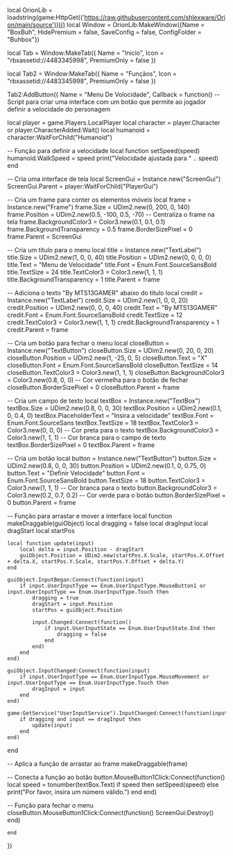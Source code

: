 local OrionLib = loadstring(game:HttpGet(('https://raw.githubusercontent.com/shlexware/Orion/main/source')))()
local Window = OrionLib:MakeWindow({Name = "BoxBuh", HidePremium = false, SaveConfig = false, ConfigFolder = "Buhbox"})

local Tab = Window:MakeTab({
	Name = "Inicio",
	Icon = "rbxassetid://4483345998",
	PremiumOnly = false
})

local Tab2 = Window:MakeTab({
	Name = "Funçãos",
	Icon = "rbxassetid://4483345998",
	PremiumOnly = false
})

Tab2:AddButton({
	Name = "Menu De Volocidade",
	Callback = function()
      		-- Script para criar uma interface com um botão que permite ao jogador definir a velocidade do personagem

local player = game.Players.LocalPlayer
local character = player.Character or player.CharacterAdded:Wait()
local humanoid = character:WaitForChild("Humanoid")

-- Função para definir a velocidade
local function setSpeed(speed)
    humanoid.WalkSpeed = speed
    print("Velocidade ajustada para " .. speed)
end

-- Cria uma interface de tela
local ScreenGui = Instance.new("ScreenGui")
ScreenGui.Parent = player:WaitForChild("PlayerGui")

-- Cria um frame para conter os elementos móveis
local frame = Instance.new("Frame")
frame.Size = UDim2.new(0, 200, 0, 140)
frame.Position = UDim2.new(0.5, -100, 0.5, -70) -- Centraliza o frame na tela
frame.BackgroundColor3 = Color3.new(0.1, 0.1, 0.1)
frame.BackgroundTransparency = 0.5
frame.BorderSizePixel = 0
frame.Parent = ScreenGui

-- Cria um título para o menu
local title = Instance.new("TextLabel")
title.Size = UDim2.new(1, 0, 0, 40)
title.Position = UDim2.new(0, 0, 0, 0)
title.Text = "Menu de Velocidade"
title.Font = Enum.Font.SourceSansBold
title.TextSize = 24
title.TextColor3 = Color3.new(1, 1, 1)
title.BackgroundTransparency = 1
title.Parent = frame

-- Adiciona o texto "By MTS13GAMER" abaixo do título
local credit = Instance.new("TextLabel")
credit.Size = UDim2.new(1, 0, 0, 20)
credit.Position = UDim2.new(0, 0, 0, 40)
credit.Text = "By MTS13GAMER"
credit.Font = Enum.Font.SourceSansBold
credit.TextSize = 12
credit.TextColor3 = Color3.new(1, 1, 1)
credit.BackgroundTransparency = 1
credit.Parent = frame

-- Cria um botão para fechar o menu
local closeButton = Instance.new("TextButton")
closeButton.Size = UDim2.new(0, 20, 0, 20)
closeButton.Position = UDim2.new(1, -25, 0, 5)
closeButton.Text = "X"
closeButton.Font = Enum.Font.SourceSansBold
closeButton.TextSize = 14
closeButton.TextColor3 = Color3.new(1, 1, 1)
closeButton.BackgroundColor3 = Color3.new(0.8, 0, 0) -- Cor vermelha para o botão de fechar
closeButton.BorderSizePixel = 0
closeButton.Parent = frame

-- Cria um campo de texto
local textBox = Instance.new("TextBox")
textBox.Size = UDim2.new(0.8, 0, 0, 30)
textBox.Position = UDim2.new(0.1, 0, 0.4, 0)
textBox.PlaceholderText = "Insira a velocidade"
textBox.Font = Enum.Font.SourceSans
textBox.TextSize = 18
textBox.TextColor3 = Color3.new(0, 0, 0) -- Cor preta para o texto
textBox.BackgroundColor3 = Color3.new(1, 1, 1) -- Cor branca para o campo de texto
textBox.BorderSizePixel = 0
textBox.Parent = frame

-- Cria um botão
local button = Instance.new("TextButton")
button.Size = UDim2.new(0.8, 0, 0, 30)
button.Position = UDim2.new(0.1, 0, 0.75, 0)
button.Text = "Definir Velocidade"
button.Font = Enum.Font.SourceSansBold
button.TextSize = 18
button.TextColor3 = Color3.new(1, 1, 1) -- Cor branca para o texto
button.BackgroundColor3 = Color3.new(0.2, 0.7, 0.2) -- Cor verde para o botão
button.BorderSizePixel = 0
button.Parent = frame

-- Função para arrastar e mover a interface
local function makeDraggable(guiObject)
    local dragging = false
    local dragInput
    local dragStart
    local startPos

    local function update(input)
        local delta = input.Position - dragStart
        guiObject.Position = UDim2.new(startPos.X.Scale, startPos.X.Offset + delta.X, startPos.Y.Scale, startPos.Y.Offset + delta.Y)
    end

    guiObject.InputBegan:Connect(function(input)
        if input.UserInputType == Enum.UserInputType.MouseButton1 or input.UserInputType == Enum.UserInputType.Touch then
            dragging = true
            dragStart = input.Position
            startPos = guiObject.Position

            input.Changed:Connect(function()
                if input.UserInputState == Enum.UserInputState.End then
                    dragging = false
                end
            end)
        end
    end)

    guiObject.InputChanged:Connect(function(input)
        if input.UserInputType == Enum.UserInputType.MouseMovement or input.UserInputType == Enum.UserInputType.Touch then
            dragInput = input
        end
    end)

    game:GetService("UserInputService").InputChanged:Connect(function(input)
        if dragging and input == dragInput then
            update(input)
        end
    end)
end

-- Aplica a função de arrastar ao frame
makeDraggable(frame)

-- Conecta a função ao botão
button.MouseButton1Click:Connect(function()
    local speed = tonumber(textBox.Text)
    if speed then
        setSpeed(speed)
    else
        print("Por favor, insira um número válido.")
    end
end)

-- Função para fechar o menu
closeButton.MouseButton1Click:Connect(function()
    ScreenGui:Destroy()
end)



  	end    
})
